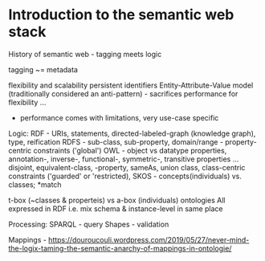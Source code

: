 # Introduction to the semantic web stack

History of semantic web - tagging meets logic

tagging ~= metadata

flexibility and scalability
persistent identifiers
Entity-Attribute-Value model (traditionally considered an anti-pattern) - sacrifices performance for flexibility ... 
- performance comes with limitations, very use-case specific


Logic: 
RDF - URIs, statements, directed-labeled-graph (knowledge graph), type, reification
RDFS - sub-class, sub-property, domain/range - property-centric constraints ('global')
OWL - object vs datatype properties, annotation-, inverse-, functional-, symmetric-, transitive properties ... disjoint, equivalent-class, -property, sameAs, union class, class-centric constraints ('guarded' or 'restricted), 
SKOS - concepts(individuals) vs. classes; *match

t-box (~classes & properteis) vs a-box (individuals) ontologies
All expressed in RDF
i.e. mix schema & instance-level in same place


Processing:
SPARQL - query
Shapes - validation


Mappings - https://douroucouli.wordpress.com/2019/05/27/never-mind-the-logix-taming-the-semantic-anarchy-of-mappings-in-ontologie/ 

